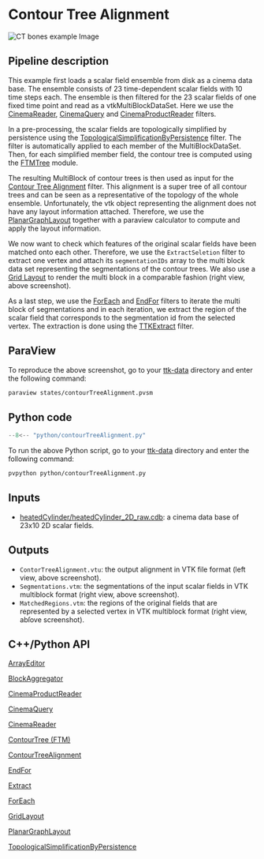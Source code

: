 # Contour Tree Alignment 

![CT bones example Image](https://topology-tool-kit.github.io/img/gallery/contourTreeAlignment.jpg)

## Pipeline description
This example first loads a scalar field ensemble from disk as a cinema data base.
The ensemble consists of 23 time-dependent scalar fields with 10 time steps each.
The ensemble is then filtered for the 23 scalar fields of one fixed time point and read as a vtkMultiBlockDataSet.
Here we use the [CinemaReader](https://topology-tool-kit.github.io/doc/html/classttkCinemaReader.html), [CinemaQuery](https://topology-tool-kit.github.io/doc/html/classttkCinemaQuery.html) and [CinemaProductReader](https://topology-tool-kit.github.io/doc/html/classttkCinemaProductReader.html) filters.

In a pre-processing, the scalar fields are topologically simplified by persistence using the [TopologicalSimplificationByPersistence](https://topology-tool-kit.github.io/doc/html/classttkTopologicalSimplificationByPersistence.html) filter.
The filter is automatically applied to each member of the MultiBlockDataSet.
Then, for each simplified member field, the contour tree is computed using the [FTMTree](https://topology-tool-kit.github.io/doc/html/classttkFTMTree.html) module.

The resulting MultiBlock of contour trees is then used as input for the [Contour Tree Alignment](https://topology-tool-kit.github.io/doc/html/classttkContourTreeAlignment.html) filter.
This alignment is a super tree of all contour trees and can be seen as a representative of the topology of the whole ensemble.
Unfortunately, the vtk object representing the alignment does not have any layout information attached.
Therefore, we use the [PlanarGraphLayout](https://topology-tool-kit.github.io/doc/html/classttkPlanarGraphLayout.html) together with a paraview calculator to compute and apply the layout information.

We now want to check which features of the original scalar fields have been matched onto each other.
Therefore, we use the `ExtractSeletion` filter to extract one vertex and attach its `segmentationIDs` array to the multi block data set representing the segmentations of the contour trees.
We also use a [Grid Layout](https://topology-tool-kit.github.io/doc/html/classttkGridLayout.html) to render the multi block in a comparable fashion (right view, above screenshot).

As a last step, we use the [ForEach](https://topology-tool-kit.github.io/doc/html/classttkForEachhtml) and [EndFor](https://topology-tool-kit.github.io/doc/html/classttkEndFor.html) filters to iterate the multi block of segmentations and in each iteration, we extract the region of the scalar field that corresponds to the segmentation id from the selected vertex.
The extraction is done using the [TTKExtract](https://topology-tool-kit.github.io/doc/html/classttkExtract.html) filter.

## ParaView
To reproduce the above screenshot, go to your [ttk-data](https://github.com/topology-tool-kit/ttk-data) directory and enter the following command:
``` bash
paraview states/contourTreeAlignment.pvsm
```

## Python code

``` python  linenums="1"
--8<-- "python/contourTreeAlignment.py"
```

To run the above Python script, go to your [ttk-data](https://github.com/topology-tool-kit/ttk-data) directory and enter the following command:
``` bash
pvpython python/contourTreeAlignment.py
```


## Inputs
- [heatedCylinder/heatedCylinder_2D_raw.cdb](https://github.com/topology-tool-kit/ttk-data/raw/dev/heatedCylinder/heatedCylinder_2D_raw.cdb): a cinema data base of 23x10 2D scalar fields.

## Outputs
- `ContorTreeAlignment.vtu`: the output alignment in VTK file format (left view, above screenshot).
- `Segmentations.vtm`: the segmentations of the input scalar fields in VTK multiblock format (right view, above screenshot).
- `MatchedRegions.vtm`: the regions of the original fields that are represented by a selected vertex in VTK multiblock format (right view, abſove screenshot).


## C++/Python API
[ArrayEditor](https://topology-tool-kit.github.io/doc/html/classttkArrayEditor.html)

[BlockAggregator](https://topology-tool-kit.github.io/doc/html/classttkBlockAggregator.html)

[CinemaProductReader](https://topology-tool-kit.github.io/doc/html/classttkCinemaProductReader.html)

[CinemaQuery](https://topology-tool-kit.github.io/doc/html/classttkCinemaQuery.html)

[CinemaReader](https://topology-tool-kit.github.io/doc/html/classttkCinemaReader.html)

[ContourTree (FTM)](https://topology-tool-kit.github.io/doc/html/classttkFTMTree.html)

[ContourTreeAlignment](https://topology-tool-kit.github.io/doc/html/classttkContourTreeAlignment.html)

[EndFor](https://topology-tool-kit.github.io/doc/html/classttkEndFor.html)

[Extract](https://topology-tool-kit.github.io/doc/html/classttkExtract.html)

[ForEach](https://topology-tool-kit.github.io/doc/html/classttkForEach.html)

[GridLayout](https://topology-tool-kit.github.io/doc/html/classttkGridLayout.html)

[PlanarGraphLayout](https://topology-tool-kit.github.io/doc/html/classttkPlanarGraphLayout.html)

[TopologicalSimplificationByPersistence](https://topology-tool-kit.github.io/doc/html/classttkTopologicalSimplificationByPersistence.html)

